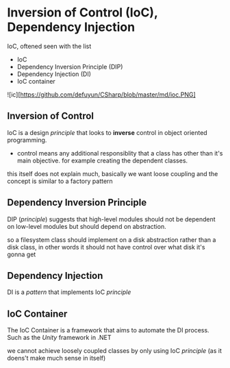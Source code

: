 # Inversion of Control (IoC), Dependency Injection

IoC, oftened seen with the list

* IoC
* Dependency Inversion Principle (DIP)
* Dependency Injection (DI)
* IoC container

![ic][https://github.com/defuyun/CSharp/blob/master/md/ioc.PNG]

## Inversion of Control

IoC is a design _principle_ that looks to __inverse__ control in object oriented programming.

* control means any additional responsiblity that a class has other than it's main objective. for example creating the dependent classes.

this itself does not explain much, basically we want loose coupling and the concept is similar to a factory pattern

## Dependency Inversion Principle

DIP (_principle_) suggests that high-level modules should not be dependent on low-level modules but should depend on abstraction.

so a filesystem class should implement on a disk abstraction rather than a disk class, in other words it should not have control over what disk it's gonna get

## Dependency Injection

DI is a _pattern_ that implements IoC _principle_

## IoC Container

The IoC Container is a framework that aims to automate the DI process. Such as the _Unity_ framework in .NET

we cannot achieve loosely coupled classes by only using IoC _principle_ (as it doens't make much sense in itself)